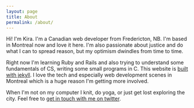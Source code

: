 ```yaml
---
layout: page
title: About
permalink: /about/
---
```


Hi! I'm Kira. I'm a Canadian web developer from Fredericton, NB. I'm based in Montreal now and love it here. I'm also passionate about justice and do what I can to spread reason, but my optimism dwindles from time to time. 

Right now I'm learning Ruby and Rails and also trying to understand some fundamentals of CS, writing some small programs in C. This website is [built with jekyll](http://jekyllrb.com/). I love the tech and especially web development scenes in Montreal which is a huge reason I'm getting more involved.

When I'm not on my computer I knit, do yoga, or just get lost exploring the city. Feel free to [get in touch with me on twitter](https://twitter.com/kiraemclean).
